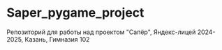 # Saper_pygame_project
Репозиторий для работы над проектом "Сапёр", Яндекс-лицей 2024-2025, Казань, Гимназия 102
